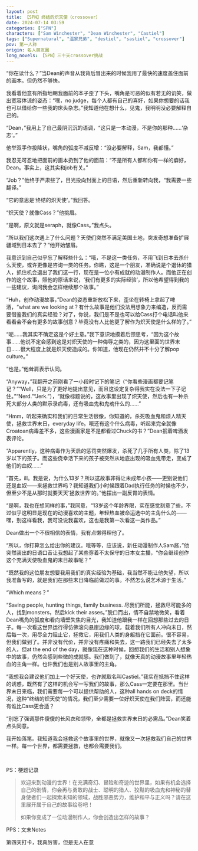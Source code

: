 ```yaml
---
layout: post
title: 【SPN】终结的炽天使（crossover）
date: 2024-07-14 03:59
categories: ["SPN"]
characters: ["Sam Winchester", "Dean Winchester", "Castiel"]
tags: ["Supernatural", "温家兄弟", "destiel", "sastiel", "crossover"]
pov: 第一人称
origin: 名人朋友圈
long_novels: 【SPN】三十天crossover挑战
---
```


“你在读什么？”当Dean的声音从我背后冒出来的时候我用了最快的速度盖住面前的画本。但仍然不够快。

我看着他意有所指地朝我面前的本子歪了下头，嘴角是可恶的似有若无的讥笑，做出宽容体谅的姿态：“嘿，no judge，每个人都有自己的喜好，如果你想要的话我也可以借给你一些我的床头杂志。”我知道他在想什么，见鬼，我明明没必要解释自己的。

“Dean，”我用上了自己最阴沉沉的语调，“这只是一本动漫，不是你的那种……‘杂志’。”

他举双手作投降状，嘴角的弧度不减反增：“没必要解释，Sam，我都懂。”

我忍无可忍地把面前的画本扔到了他的面前：“不是所有人都和你有一样的癖好，Dean。事实上，这其实和job有关。”

“Job？”他终于严肃些了，目光投向封面上的日语，然后重新转向我，“我需要一些翻译。”

“它的意思是‘终结的炽天使’。”我回答。

“炽天使？就像Cass？”他挑眉。

“是啊，原文就是seraph，就像Cass。”我点头。

“所以我们这次遇上了什么问题？天使们突然不满足美国土地，突发奇想准备扩展疆域到日本去了？”他开始皱眉。

我意识到自己似乎忘了解释些什么：“哦，不是这一类任务，不用飞到日本去杀什么天使，或许更像是咨询一类的任务。你瞧，这是一个朋友，准确说是个退休的猎人，抓住机会退出了我们这一行，现在是一位小有成就的动漫制作人。而他正在创作的这个故事，照他的原话来说，‘我们有更多的实际经验’，所以他希望得到我的一些建议，询问我会怎样继续那个故事。”

“Huh，创作动漫故事，”Dean的姿态重新放松下来，歪坐在转椅上拿起了啤酒，“what are we looking at？有什么故事是他们没法用想象力来编造，反而需要借鉴我们的真实经验？对了，你说，我们是不是也可以给Cass打个电话叫他来看看会不会有更多的故事创意？毕竟没有人比他更了解作为炽天使是什么样的了。”

“呃……我其实不确定这是个好主意。”我下意识地摸着后颈思考，“因为这个故事……他说不定会感到这是对炽天使的一种侮辱之类的，因为这里面的世界末日……很大程度上就是炽天使造成的。你知道，他现在仍然并不十分了解pop culture。”

“也是。”他耸肩表示认同。

“Anyway，”我翻开之前刚看了一小段时记下的笔记（“你看些漫画都要记笔记？”“Well，只是为了更好地提出意见，而且这设定复杂得我实在没法一下子记住。”“Nerd.”“Jerk.”），“就像标题说的，这故事里出现了炽天使，然后也有一种杀死大部分人类的默示录病毒，还有吸血鬼和鬼魂什么的……”

“Hmm，听起来确实和我们的日常生活很像，你知道的，杀死吸血鬼和烦人精天使，拯救世界末日，everyday life。哦还有这个什么病毒，听起来完全就像Croatoan病毒差不多，这些漫画家是不是都看过Chuck的书？”Dean抿着啤酒发表评论。

“Apparently，这种病毒作为天启的惩罚突然爆发，杀死了几乎所有人类，除了13岁以下的孩子。而这些侥幸活下来的孩子被突然从地底出现的吸血鬼带走，变成了他们的血奴……”

“首先，ill。我是说，为什么13岁？所以这故事非得让未成年小孩——更别说他们还是血奴——来拯救世界吗？我知道我们小时候跟着Dad执行任务的时候也不少，但至少不是从那时就要天天’拯救世界‘的。”他摆出一副反胃的表情。

“是啊，我也在想同样的事，”我同意，“13岁这个年龄界限，实在感觉刻意了些，不过似乎这明显是现在的动漫喜欢的主题，年轻热血被命运选中的主角什么的——嘿，别这样看我，我可没说我喜欢，这也是我第一次看这一类作品。”

Dean做出一个不很相信的表情，我有点懒得理他了。

“所以，你打算怎么给出你的建议。哦等等，应该说，新任动漫制作人Sam酱，”他突然装出的日语口音让我想起了某些穿着不太保守的日本女主播，“你会继续创作这个充满天使吸血鬼的末日故事呢？”

“既然我的这位朋友想要我用我们的真实经验为基础，我当然不能让他失望，所以我准备写的，就是我们在那些末日降临前做过的事。不然怎么说艺术源于生活。”

“Which means？”

“Saving people, hunting things, family business. 尽我们所能，拯救尽可能多的人，找到monsters，然后kick their asses。”脱口而出，情不自禁地微笑，看着Dean嘴角的弧度和看向墙壁失焦的目光，我知道他跟我一样在回想那些过去的日子。每一次看这世界运行得仿佛滚向悬崖边缘的球，载着我们所有人冲向末日，然后每一次，用尽全力阻止它，拯救它，用我们人类的身躯挡在它面前。很不容易，但我们做到了。并非没有代价，并非没有疼痛和失去，这一路我们已经失去了太多的人，但at the end of the day，就像现在这种时候，回想我们的生活和别人想象中的故事，仍然会感到些微的成就感。我们做到了，就像天真的动漫故事里年轻热血的主角一样。也许我们也是别人故事里的主角。

“我想我会建议他们加上一个好天使，也许就取名叫Castiel。”我实在抵挡不住这样的诱惑，既然有了这样的机会写一写我们的故事，那么Cass一定要在那里。当世界末日来临，我们需要每一个可以提供帮助的人，这种all hands on deck的情况，这种“终结的炽天使”的情况，我们至少需要一位好炽天使在我们阵营，而还能有谁比Cass更合适？

“别忘了强调那件傻傻的长风衣和领带，全都是拯救世界末日的必需品。”Dean笑着点头同意。

我开始落笔。我知道我会拯救这个故事里的世界，就像又一次拯救我们自己的世界一样。每一个世界，都需要拯救，也都会需要我们。

<br>

PS：梗题记录

> 欢迎来到动漫的世界！在充满奇幻、冒险和奇迹的世界里，如果有机会选择自己的剧情，你会再与勇敢的战士、聪明的猎人、狡黠的吸血鬼和神秘的替身使者们一起探索未知的领域，战胜邪恶势力，维护和平与正义吗？请在这里展开属于自己的故事绘卷吧！
>
> 如果你变成了一位动漫制作人，你会创造出怎样的故事？

PPS：文末Notes

第四天打卡，我真厉害，但是无人在意
